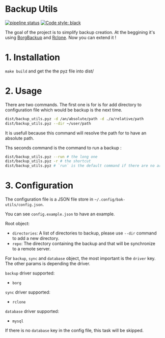 Backup Utils
============


[![pipeline status](https://gitlab.com/Oprax/backup-utils/badges/master/pipeline.svg)](https://gitlab.com/Oprax/backup-utils/commits/master)
[![Code style: black](https://img.shields.io/badge/code%20style-black-000000.svg)](https://github.com/ambv/black)


The goal of the project is to simplify backup creation. 
At the beggining it's using [BorgBackup](https://www.borgbackup.org/) and [Rclone](https://rclone.org).
Now you can extend it !

# 1. Installation

`make build` and get the the pyz file into dist/

# 2. Usage

There are two commands. 
The first one is for is for add directory to configuration file which would be backup is the next time.

```bash
dist/backup_utils.pyz -d /an/absolute/path -d ./a/relative/path
dist/backup_utils.pyz --dir ~/user/path
```

It is usefull because this command will resolve the path for to have an absolute path.

Ths seconds command is the command to run a backup :

```bash
dist/backup_utils.pyz --run # the long one
dist/backup_utils.pyz -r # the shortcut
dist/backup_utils.pyz # `run` is the default command if there are no argument
```

# 3. Configuration

The configuration file is a JSON file store in `~/.config/bak-utils/config.json`.

You can see `config.example.json` to have an example.

Root object:
 - `directories`: A list of directories to backup, please use `--dir` command to add a new directory.
 - `repo`: The directory containing the backup and that will be synchronize to a remote server.

For `backup`, `sync` and `database` object, the most important is the `driver` key.
The other params is depending the driver.

`backup` driver supported:
 - `borg`

`sync` driver supported:
 - `rclone`

`database` driver supported:
 - `mysql`

If there is no `database` key in the config file, this task will be skipped.


